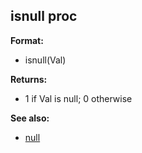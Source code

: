 ## isnull proc

**Format:**
+   isnull(Val)
<!-- -->
**Returns:**
+   1 if Val is null; 0 otherwise

**See also:**
+   [null](/ref/DM/null.md) <!-- -->